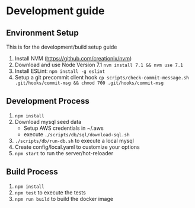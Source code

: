 # Development guide

## Environment Setup

This is for the development/build setup guide

1. Install NVM (https://github.com/creationix/nvm)
1. Download and use Node Version 7.1 `nvm install 7.1 && nvm use 7.1`
1. Install ESLint: `npm install -g eslint`
1. Setup a git precommit client hook `cp scripts/check-commit-message.sh .git/hooks/commit-msg && chmod 700 .git/hooks/commit-msg`

## Development Process
1. `npm install`
1. Download mysql seed data
    - Setup AWS credentials in ~/.aws
    - execute `./scripts/db/sql/download-sql.sh`
1. `./scripts/db/run-db.sh` to execute a local mysql
1. Create config/local.yaml to customize your options
1. `npm start` to run the server/hot-reloader

## Build Process
1. `npm install`
1. `npm test` to execute the tests
1. `npm run build` to build the docker image
